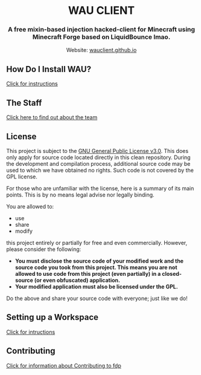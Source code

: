 <div align="center">
<h1>WAU CLIENT</h1>
<h3>A free mixin-based injection hacked-client for Minecraft using Minecraft Forge based on LiquidBounce lmao.</h3>
Website: <a href="https://wauclient.github.io">wauclient.github.io</a><br>
</div>

## How Do I Install WAU?
[Click for instructions](docs/INSTALLING.md)

## The Staff
[Click here to find out about the team](docs/TEAM.md)

## License
This project is subject to the [GNU General Public License v3.0](LICENSE). This does only apply for source code located directly in this clean repository. During the development and compilation process, additional source code may be used to which we have obtained no rights. Such code is not covered by the GPL license.

For those who are unfamiliar with the license, here is a summary of its main points. This is by no means legal advise nor legally binding.

You are allowed to:
- use
- share
- modify

this project entirely or partially for free and even commercially. However, please consider the following:

- **You must disclose the source code of your modified work and the source code you took from this project. This means you are not allowed to use code from this project (even partially) in a closed-source (or even obfuscated) application.**
- **Your modified application must also be licensed under the GPL.**

Do the above and share your source code with everyone; just like we do!

## Setting up a Workspace
[Click for intructions](docs/WORKSPACE.md)

## Contributing
[Click for information about Contributing to fdp](docs/NOTECONTRUBTIONS.md)
